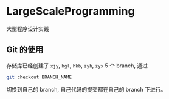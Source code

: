 # LargeScaleProgramming
大型程序设计实践

## Git 的使用

存储库已经创建了 `xjy`, `hgl`, `hkb`, `zyh`, `zyx` 5 个 branch, 通过

```sh
git checkout BRANCH_NAME
```

切换到自己的 branch, 自己代码的提交都在自己的 branch 下进行。